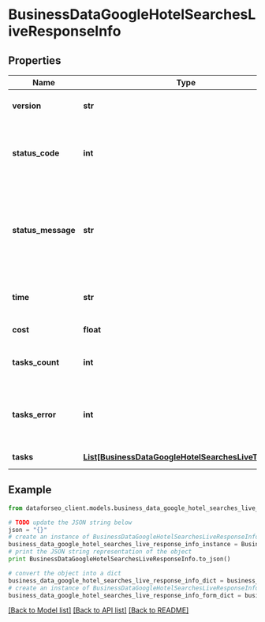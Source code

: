 # BusinessDataGoogleHotelSearchesLiveResponseInfo


## Properties

Name | Type | Description | Notes
------------ | ------------- | ------------- | -------------
**version** | **str** | the current version of the API | [optional] 
**status_code** | **int** | general status code you can find the full list of the response codes here | [optional] 
**status_message** | **str** | general informational message you can find the full list of general informational messages here | [optional] 
**time** | **str** | total execution time, seconds | [optional] 
**cost** | **float** | total tasks cost, USD | [optional] 
**tasks_count** | **int** | the number of tasks in the tasks array | [optional] 
**tasks_error** | **int** | the number of tasks in the tasks array returned with an error | [optional] 
**tasks** | [**List[BusinessDataGoogleHotelSearchesLiveTaskInfo]**](BusinessDataGoogleHotelSearchesLiveTaskInfo.md) | array of tasks | [optional] 

## Example

```python
from dataforseo_client.models.business_data_google_hotel_searches_live_response_info import BusinessDataGoogleHotelSearchesLiveResponseInfo

# TODO update the JSON string below
json = "{}"
# create an instance of BusinessDataGoogleHotelSearchesLiveResponseInfo from a JSON string
business_data_google_hotel_searches_live_response_info_instance = BusinessDataGoogleHotelSearchesLiveResponseInfo.from_json(json)
# print the JSON string representation of the object
print BusinessDataGoogleHotelSearchesLiveResponseInfo.to_json()

# convert the object into a dict
business_data_google_hotel_searches_live_response_info_dict = business_data_google_hotel_searches_live_response_info_instance.to_dict()
# create an instance of BusinessDataGoogleHotelSearchesLiveResponseInfo from a dict
business_data_google_hotel_searches_live_response_info_form_dict = business_data_google_hotel_searches_live_response_info.from_dict(business_data_google_hotel_searches_live_response_info_dict)
```
[[Back to Model list]](../README.md#documentation-for-models) [[Back to API list]](../README.md#documentation-for-api-endpoints) [[Back to README]](../README.md)


